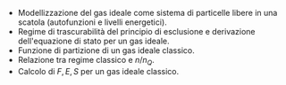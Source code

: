 - Modellizzazione del gas ideale come sistema di particelle libere in una scatola (autofunzioni e livelli energetici).
- Regime di trascurabilità del principio di esclusione e derivazione dell'equazione di stato per un gas ideale.
- Funzione di partizione di un gas ideale classico.
- Relazione tra regime classico e $n/n_Q$.
- Calcolo di $F,E,S$ per un gas ideale classico.
